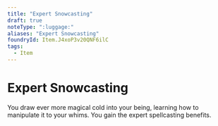 ```yaml
---
title: "Expert Snowcasting"
draft: true
noteType: ":luggage:"
aliases: "Expert Snowcasting"
foundryId: Item.J4xoP3v20QNF6ilC
tags:
  - Item
---
```


# Expert Snowcasting

You draw ever more magical cold into your being, learning how to manipulate it to your whims. You gain the expert spellcasting benefits.
